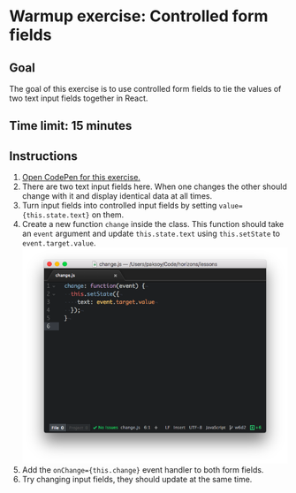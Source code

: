 # Warmup exercise: Controlled form fields

## Goal

The goal of this exercise is to use controlled form fields
to tie the values of two text input fields together in React.

## Time limit: 15 minutes

## Instructions

1. [Open CodePen for this exercise.](http://codepen.io/moose-horizons/pen/akyorq?editors=0010)
1. There are two text input fields here. When one changes the other should
   change with it and display identical data at all times.
1. Turn input fields into controlled input fields by setting
   `value={this.state.text}` on them.
1. Create a new function `change` inside the class. This function should
   take an `event` argument and update `this.state.text` using
   `this.setState` to `event.target.value`.
   ![](img/change.png)
1. Add the `onChange={this.change}` event handler to both form fields.
1. Try changing input fields, they should update at the same time.
